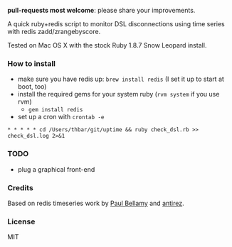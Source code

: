 **pull-requests most welcome**: please share your improvements.

A quick ruby+redis script to monitor DSL disconnections using time series with redis zadd/zrangebyscore.

Tested on Mac OS X with the stock Ruby 1.8.7 Snow Leopard install.

### How to install

* make sure you have redis up: `brew install redis` (I set it up to start at boot, too)
* install the required gems for your system ruby (`rvm system` if you use rvm)
  * `gem install redis`
* set up a cron with `crontab -e`

```
* * * * * cd /Users/thbar/git/uptime && ruby check_dsl.rb >> check_dsl.log 2>&1
```

### TODO

* plug a graphical front-end

### Credits

Based on redis timeseries work by [Paul Bellamy](https://github.com/paulbellamy/redis-timeseries/commit/4436ef7553b19daf6c2566a3dcb608b741a3b28c) and [antirez](https://github.com/antirez/redis-timeseries).

### License

MIT